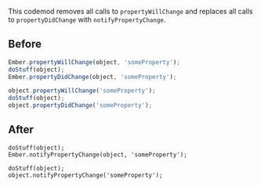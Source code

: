 This codemod removes all calls to `propertyWillChange` and replaces all calls to `propertyDidChange` with `notifyPropertyChange`.

## Before

```jsx
Ember.propertyWillChange(object, 'someProperty');
doStuff(object);
Ember.propertyDidChange(object, 'someProperty');

object.propertyWillChange('someProperty');
doStuff(object);
object.propertyDidChange('someProperty');
```

## After

```tsx
doStuff(object);
Ember.notifyPropertyChange(object, 'someProperty');

doStuff(object);
object.notifyPropertyChange('someProperty');
```
